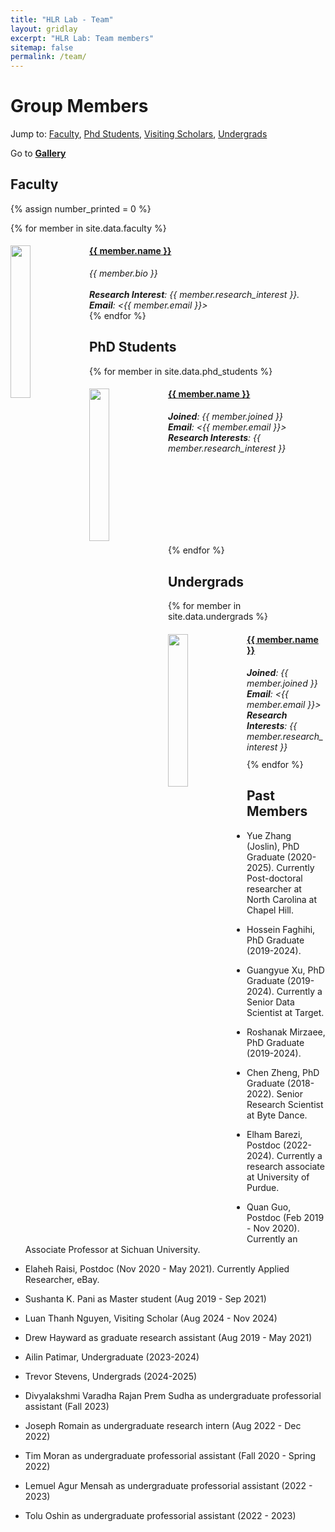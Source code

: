 ```yaml
---
title: "HLR Lab - Team"
layout: gridlay
excerpt: "HLR Lab: Team members"
sitemap: false
permalink: /team/
---
```


# Group Members

<!-- Jump to: [Faculty](#faculty), [Postdocs](#postdocs), [Phd Students](#phd-students), [Master Students](#master-students) -->

Jump to: [Faculty](#faculty), [Phd Students](#phd-students), [Visiting Scholars](#visiting-scholars), [Undergrads](#undergrads)

<!-- <div class="row">
<div class="col-lg-5 col-md-6 col-sm-12">
<a href="{{ site.url }}{{ site.baseurl }}/pictures/" >
<img src="{{ site.url }}{{ site.baseurl }}/images/picpic/Gallery/gathering_2024.jpg" width="100%">
</a>
</div>
</div> -->

Go to <a href="{{ site.url }}{{ site.baseurl }}/pictures/"> <b>Gallery</b> </a>

## Faculty
{% assign number_printed = 0 %}
<div class="row" style="display: block">
{% for member in site.data.faculty %}
<div class="col-sm-6 clearfix">
  <img src="{{ site.url }}{{ site.baseurl }}/images/profiles/{{ member.photo }}" class="img-responsive" width="25%" style="float: left" />
  <h4><a href="{{ member.webpage }}" style="color:inherit">{{ member.name }}</a></h4>
  <i>{{ member.bio }}</i><br><br>
  <i><b>Research Interest</b>: {{ member.research_interest }}. <br><b>Email</b>: <{{ member.email }}></i>
</div>
{% endfor %}
</div>

<!-- ## Postdocs
<div class="row">
{% for member in site.data.postdocs %}
<div class="col-sm-6 clearfix">
  <img src="{{ site.url }}{{ site.baseurl }}/images/profiles/{{ member.photo }}" class="img-responsive" width="25%" style="float: left"/>
  <h4><a href="{{ member.webpage }}" style="color:inherit">{{ member.name }}</a></h4>
  <i><b>Joined</b>: {{ member.joined }}</i><br>
  <i><b>Email</b>: <{{ member.email }}></i><br>
  <i><b>Research Interests</b>: {{ member.research_interest }}<br></i>
</div>
{% endfor %}
</div> -->

## PhD Students
<div class="row">
{% for member in site.data.phd_students %}
<div class="col-sm-6 clearfix" style="min-height: 250px;">
  <img src="{{ site.url }}{{ site.baseurl }}/images/profiles/{{ member.photo }}" class="img-responsive" width="25%" style="float: left;"/>
  <h4><a href="{{ member.webpage }}" style="color:inherit">{{ member.name }}</a></h4>
  <i><b>Joined</b>: {{ member.joined }}</i><br>
  <i><b>Email</b>: <{{ member.email }}></i><br>
  <i><b>Research Interests</b>: {{ member.research_interest }}</i>
</div>
{% endfor %}
</div>

<!-- ## Visiting Scholars
<div class="row">
{% for member in site.data.visiting_scholars %}
<div class="col-sm-6 clearfix" style="min-height: 250px;">
  <img src="{{ site.url }}{{ site.baseurl }}/images/profiles/{{ member.photo }}" class="img-responsive" width="25%" style="float: left;"/>
  <h4><a href="{{ member.webpage }}" style="color:inherit">{{ member.name }}</a></h4>
  <i><b>Joined</b>: {{ member.joined }}</i><br>
  <i><b>Email</b>: <{{ member.email }}></i><br>
  <i><b>Research Interests</b>: {{ member.research_interest }}</i>
</div>
{% endfor %}
</div> -->


<!-- ## Master's Students -->
<!--<div class="row">
{% for member in site.data.master_students %}
<div class="col-sm-6 clearfix">
  <img src="{{ site.url }}{{ site.baseurl }}/images/profiles/{{ member.photo }}" class="img-responsive" width="25%" style="float: left" />
  <h4><a href="{{ member.webpage }}" style="color:inherit">{{ member.name }}</a></h4>
  <i><b>Joined</b>: {{ member.joined }}</i><br>
  <i><b>Email</b>: <{{ member.email }}></i>
</div>
{% endfor %}
</div>-->

## Undergrads
<div class="row">
{% for member in site.data.undergrads %}
<div class="col-sm-6 clearfix" style="min-height: 200px;">
  <img src="{{ site.url }}{{ site.baseurl }}/images/profiles/{{ member.photo }}" class="img-responsive" width="25%" style="float: left"/>
  <h4><a href="{{ member.webpage }}" style="color:inherit">{{ member.name }}</a></h4>
  <i><b>Joined</b>: {{ member.joined }}</i><br>
  <i><b>Email</b>: <{{ member.email }}></i><br>
  <i><b>Research Interests</b>: {{ member.research_interest }}</i>
</div>
{% endfor %}
</div>

## Past Members
- Yue Zhang (Joslin), PhD Graduate (2020-2025). Currently Post-doctoral researcher at North Carolina at Chapel Hill.
- Hossein Faghihi, PhD Graduate (2019-2024).
- Guangyue Xu, PhD Graduate (2019-2024). Currently a Senior Data Scientist at Target.
- Roshanak Mirzaee, PhD Graduate (2019-2024).
- Chen Zheng, PhD Graduate (2018-2022). Senior Research Scientist at Byte Dance.

- Elham Barezi, Postdoc (2022-2024). Currently a research associate at University of Purdue.
- Quan Guo, Postdoc (Feb 2019 - Nov 2020). Currently an Associate Professor at Sichuan University.
- Elaheh Raisi, Postdoc (Nov 2020 - May 2021). Currently Applied Researcher, eBay.

- Sushanta K. Pani as Master student (Aug 2019 - Sep 2021)
- Luan Thanh Nguyen, Visiting Scholar (Aug 2024 - Nov 2024)
- Drew Hayward as graduate research assistant (Aug 2019 - May 2021)
- Ailin Patimar, Undergraduate (2023-2024)
- Trevor Stevens, Undergrads (2024-2025)
- Divyalakshmi Varadha Rajan Prem Sudha as undergraduate professorial assistant (Fall 2023)
- Joseph Romain as undergraduate research intern (Aug 2022 - Dec 2022)
- Tim Moran as undergraduate professorial assistant (Fall 2020 - Spring 2022)
- Lemuel Agur Mensah as undergraduate professorial assistant (2022 - 2023)
- Tolu Oshin as undergraduate professorial assistant (2022 - 2023)
